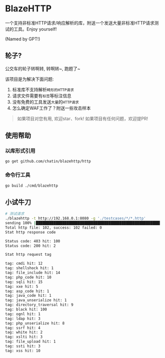 # BlazeHTTP

一个支持非标准HTTP请求/响应解析的库，附送一个发送大量非标准HTTP请求测试的工具。Enjoy yourself!

(Named by GPT!)

## 轮子?

公交车的轮子转啊转, 转啊转~, 跑题了~

该项目是为解决下面问题:

1. 标准库不支持解析`畸形的HTTP请求`
2. 请求文件需要有`标签`等标注信息
3. 没有免费的工具发送`大量`的`HTTP请求`
4. 怎么确定WAF工作了？附送一些攻击样本

> 如果项目对您有用, 欢迎star、fork!
> 如果项目有任何问题，欢迎提PR!

## 使用帮助

### 以库形式引用

```bash
go get github.com/chatin/blazehttp/http
```

### 命令行工具

```bash
go build ./cmd/blazehttp
```

## 小试牛刀

```bash
# 测试请求
./blazehttp -t http://192.168.0.1:8080 -g './testcases/*/*.http'
sending 100% |████████████████████████████████████████████████████████████████████████████| (102/102, 36 it/s)
Total http file: 102, success: 102 failed: 0
Stat http response code

Status code: 403 hit: 100
Status code: 200 hit: 2

Stat http request tag

tag: cmdi hit: 12
tag: shellshock hit: 1
tag: file_include hit: 14
tag: php_code hit: 10
tag: sqli hit: 15
tag: xxe hit: 5
tag: asp_code hit: 1
tag: java_code hit: 1
tag: java_unserialize hit: 1
tag: directory_traversal hit: 9
tag: black hit: 100
tag: ognl hit: 1
tag: ldap hit: 3
tag: php_unserialize hit: 8
tag: ssrf hit: 4
tag: white hit: 2
tag: xslti hit: 3
tag: file_upload hit: 1
tag: ssti hit: 3
tag: xss hit: 10
```
